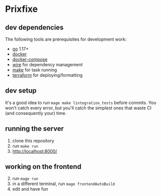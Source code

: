 # Prixfixe

## dev dependencies

The following tools are prerequisites for development work:

- [go](https://golang.org/) 1.17+
- [docker](https://docs.docker.com/get-docker/)
- [docker-compose](https://docs.docker.com/compose/install/)
- [wire](https://github.com/google/wire) for dependency management
- [make](https://www.gnu.org/software/make/) for task running
- [terraform](https://learn.hashicorp.com/tutorials/terraform/install-cli) for deploying/formatting

## dev setup

It's a good idea to run `mage make lintegration_tests` before commits. You won't catch every error, but you'll catch the simplest ones that waste CI (and consequently your) time.

## running the server

1. clone this repository
2. run `make run`
3. [http://localhost:8000/](http://localhost:8000/)

## working on the frontend

2. run `mage run`
2. in a different terminal, run `mage frontendAutoBuild`
3. edit and have fun